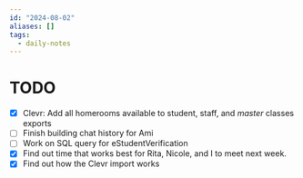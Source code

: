 ```yaml
---
id: "2024-08-02"
aliases: []
tags:
  - daily-notes
---
```


# TODO

- [x] Clevr: Add all homerooms available to student, staff, and _master_ classes exports
- [ ] Finish building chat history for Ami
- [ ] Work on SQL query for eStudentVerification
- [x] Find out time that works best for Rita, Nicole, and I to meet next week.
- [x] Find out how the Clevr import works
